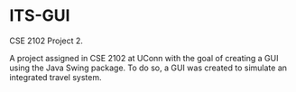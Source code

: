 # ITS-GUI
CSE 2102 Project 2.

A project assigned in CSE 2102 at UConn with the goal of creating a GUI using the Java Swing package. To do so, a GUI was created to simulate an integrated travel system.
